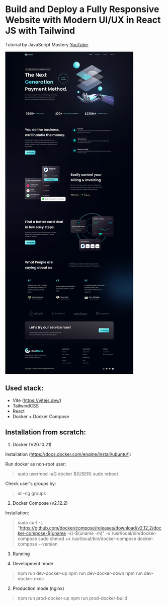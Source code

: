 # Build and Deploy a Fully Responsive Website with Modern UI/UX in React JS with Tailwind

Tutorial by JavaScript Mastery [YouTube](https://youtu.be/_oO4Qi5aVZs).

![Preview](preview.png)

## Used stack:
- Vite (https://vitejs.dev/)
- TailwindCSS
- React
- Docker + Docker Compose

## Installation from scratch:

1. Docker (V20.10.21)

Installation (https://docs.docker.com/engine/install/ubuntu/):

Run docker as non-root user:

> sudo usermod -aG docker ${USER}
> sudo reboot

Check user's groups by: 

> id -ng
> groups 

2. Docker Compose (v2.12.2)

Installation:

> sudo curl -L "https://github.com/docker/compose/releases/download/v2.12.2/docker-compose-$(uname -s)-$(uname -m)" -o /usr/local/bin/docker-compose
> sudo chmod +x /usr/local/bin/docker-compose
> docker-compose --version

3. Running

1. Development mode

> npm run dev-docker-up
> npm run dev-docker-down
> npm run dev-docker-exec

2. Production mode (nginx)

> npm run prod-docker-up
> npm run prod-docker-build

